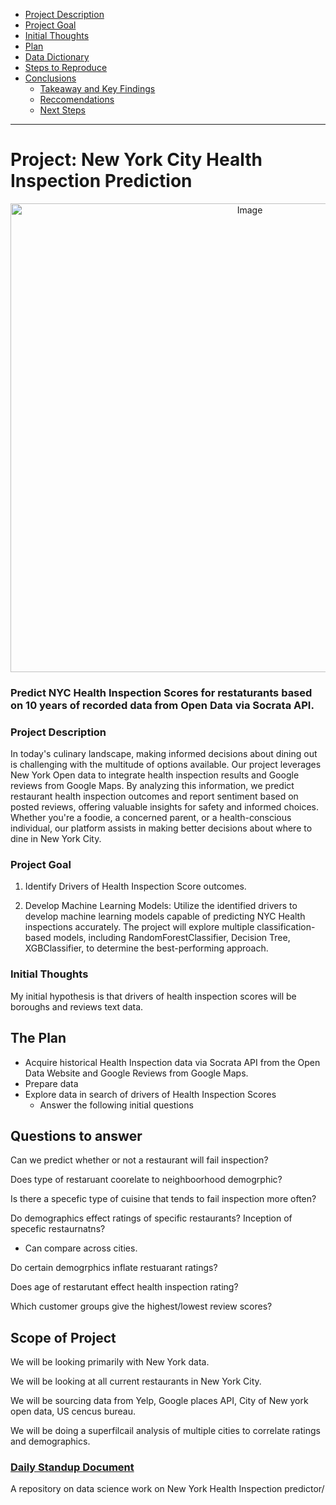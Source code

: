 <!--Created Anchor links to navigate read me better-->

- [Project Description](#project-description)
- [Project Goal](#project-goal)
- [Initial Thoughts](#initial-thoughts)
- [Plan](#the-plan)
- [Data Dictionary](#data-dictionary)
- [Steps to Reproduce](#steps-to-reproduce) 
- [Conclusions](#conclusions)
	- [Takeaway and Key Findings](#takeaways-and-key-findings)
	- [Reccomendations](#recommendations)
	- [Next Steps](#next-steps)

----------------------------------

# **Project: New York City Health Inspection Prediction**

<p align="center">
  <img src="https://www.wsav.com/wp-content/uploads/sites/75/2022/12/Food-inspection.jpg?w=612" width="750" alt="Image">
</p>

### Predict NYC Health Inspection Scores for restaturants based on 10 years of recorded data from Open Data via Socrata API.  

### Project Description

In today's culinary landscape, making informed decisions about dining out is challenging with the multitude of options available. Our project leverages New York Open data to integrate health inspection results and Google reviews from Google Maps. By analyzing this information, we predict restaurant health inspection outcomes and report sentiment based on posted reviews, offering valuable insights for safety and informed choices. Whether you're a foodie, a concerned parent, or a health-conscious individual, our platform assists in making better decisions about where to dine in New York City.

### Project Goal

1. Identify Drivers of Health Inspection Score outcomes.

2. Develop Machine Learning Models: Utilize the identified drivers to develop machine learning models capable of predicting NYC Health inspections accurately. The project will explore multiple classification-based models, including RandomForestClassifier, Decision Tree, XGBClassifier, to determine the best-performing approach.

### Initial Thoughts

My initial hypothesis is that drivers of health inspection scores will be boroughs and reviews text data.

## The Plan

* Acquire historical Health Inspection data via Socrata API from the Open Data Website and Google Reviews from Google Maps.
* Prepare data
* Explore data in search of drivers of Health Inspection Scores
  * Answer the following initial questions
<!-- * Does TSLA stock volume have a correlation with it's daily closing price? 
  	* Is there a significant relationship between the month in which TSLA stock was traded and its closing price?
 	 * Does TSLA daily high stock price have a correlation with open stock price?  
 	 * Is there a significant correlation between the month in which TSLA stock was traded and its closing price?
* Develop a Model to predict Tesla stock closing price
  * Use drivers identified in explore to help build predictive models of different types
  * Feature engineer data if able, no preprocess to include all values.
  * Evaluate models on train and validate data
  * Select the best model based on $RMSE$ and $R^2$
  * Evaluate the best model on test data
* Draw conclusions

### Data Dictionary

| **Feature**        | **Data Type** | **Definition**                                       |
|--------------------|---------------|-----------------------------------------------------|
| `tsla_open`        | Float         | The opening stock price of TSLA on a given date.    |
| `tsla_high`        | Float         | The highest stock price of TSLA during the day.    |
| `tsla_low`         | Float         | The lowest stock price of TSLA during the day.     |
| `tsla_close`       | Float         | The closing stock price of TSLA on a given date.    |
| `tsla_volume`      | Integer       | The volume of TSLA shares traded on that date.     |
| `month`            | String        | The month when the stock data was recorded.         |
| `day_of_week`      | String        | The day of the week when the stock data was recorded.|
| `year`             | Integer       | The year when the stock data was recorded.         |
| `next_month_close` | Float         | **(Target Variable)** The closing stock price of TSLA in the following month.|


## Steps to Reproduce

1. Clone this project repository to your local machine.

2. Install project dependencies by running pip install -r requirements.txt in your project directory.

3. Obtain an API key from the Alpha Vantage website.

4. Create a config.py file in your project directory with your API key using the following format:

> ALPHA_VANTAGE_API_KEY = "YOUR_API_KEY"
 
5. Ensure that config.py is added to your .gitignore file to protect your API key.

6. Run the acquire.py script to fetch stock data from the Alpha Vantage API:

> python acquire.py

7. Execute the prepare.py script for data preprocessing and splitting:

> python prepare.py

8. Explore the dataset and answer initial questions using the explore.py script:

> python explore.py

9. Develop machine learning models by running the model.py script:

> python model.py

10. Evaluate the models, select the best-performing one, and draw conclusions based on the results of the model.py script.


# Conclusion

## Takeaways and Key Findings

- Company stocks with low volatility or are considered stable would not benefit from regression modeling.
- Company stocks with high volatility need to be analyzed over a shorter amount of time versus the span of twenty plus years.
- It's easier to analyze data when there is ups and downs on the stock you are trying to predict closing price.
- Tesla's stock is not easy to predict accurately and it goes the same for other volatile stocks explored during the exploration phase outside of the data science project.


## Model Improvement
- The model does well with default setting and hyperparameter tuning may or may not aid in regression modeling efforts.

## Recommendations and Next Steps

- I would recommend maybe gaining sentiment data, user data, and other forms of unstructured data that can be used with deep learning methodoligies may help in predicting certain pricing elements for high volatile company stocks. Additionally I would also detail time frames to adjust for open and closed time frames of the stock market for optimal opportunity in price predictions.

- Given more time, the following actions could be considered:
  - Gather more data to improve model performance.
  - Revisit the data exploration phase to gain a more comprehensive dataset.
    - Time Series Analysis would have been my alternate route in predicting closing prices.
      - Utilizing Time series models like:
        - ARIMA (AutoRegressive Integrated Moving Average)
          - or more advanced techniques like LSTM (Long Short-Term Memory) and FBProphet are designed specifically for time-dependent data like stock prices.


>  In this individual project, I leveraged data science techniques to create a robust and versatile financial analysis and prediction tool. The primary goal was to develop a comprehensive solution for analyzing historical stock market data, making predictions, and evaluating the performance of different machine learning models. -->





## Questions to answer

Can we predict whether or not a restaurant will fail inspection?

Does type of restaruant coorelate to neighboorhood demogrphic?

Is there a specefic type of cuisine that tends to fail inspection more often?

Do demographics effect ratings of specific restaurants? Inception of specefic restaurnatns?
- Can compare across cities.

Do certain demogrphics inflate restuarant ratings?

Does age of restarutant effect health inspection rating?

Which customer groups give the highest/lowest review scores?


## Scope of Project 

We will be looking primarily with New York data.

We will be looking at all current restaurants in New York City.

We will be sourcing data from Yelp, Google places API, City of New york open data, US cencus bureau. 

We will be doing a superfilcail analysis of multiple cities to correlate ratings and demographics.


### [Daily Standup Document](https://docs.google.com/document/d/10oYE42-RaEuOSvOpb1OFBhJRB8KRiCj7kR0OBwPf1r4/edit?usp=sharing)

A repository on data science work on New York Health Inspection predictor/
